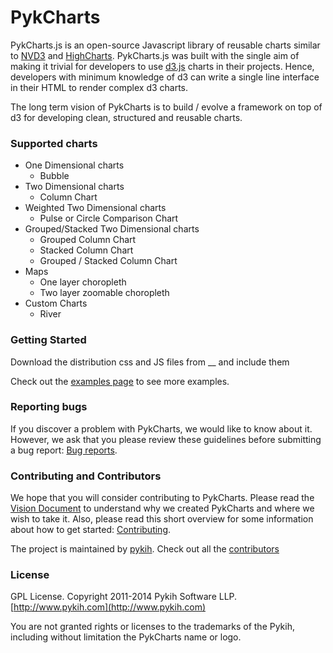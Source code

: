 # PykCharts

PykCharts.js is an open-source Javascript library of reusable charts similar to [NVD3](http://nvd3.org/) and [HighCharts](http://www.highcharts.com/). PykCharts.js was built with the single aim of making it trivial for developers to use [d3.js](http://www.highcharts.com/) charts in their projects. Hence, developers with minimum knowledge of d3 can write a single line interface in their HTML to render complex d3 charts. 

The long term vision of PykCharts is to build / evolve a framework on top of d3 for developing clean, structured and reusable charts.

### Supported charts

* One Dimensional charts
    * Bubble   
* Two Dimensional charts
    * Column Chart
* Weighted Two Dimensional charts
    * Pulse or Circle Comparison Chart
* Grouped/Stacked Two Dimensional charts
    * Grouped Column Chart
    * Stacked Column Chart
    * Grouped / Stacked Column Chart
* Maps
    * One layer choropleth
    * Two layer zoomable choropleth
* Custom Charts
    * River

### Getting Started

Download the distribution css and JS files from __ and include them

Check out the [examples page]() to see more examples.


### Reporting bugs

If you discover a problem with PykCharts, we would like to know about it. However, we ask that you please review these guidelines before submitting a bug report: [Bug reports](https://github.com/pykih/PykCharts/wiki/Bug-reports).

### Contributing and Contributors


We hope that you will consider contributing to PykCharts. Please read the [Vision Document](https://github.com/pykih/PykCharts/wiki/Vision-Document) to understand why we created PykCharts and where we wish to take it. Also, please read this short overview for some information about how to get started: [Contributing](https://github.com/pykih/PykCharts/wiki/Contributing).


The project is maintained by [pykih](www.pykih.com). Check out all the [contributors](https://github.com/pykih/PykCharts/graphs/contributors)

### License

GPL License. Copyright 2011-2014 Pykih Software LLP. [http://www.pykih.com](http://www.pykih.com)

You are not granted rights or licenses to the trademarks of the Pykih, including without limitation the PykCharts name or logo.
